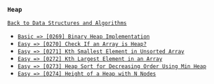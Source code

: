 ### `Heap`

[`Back to Data Structures and Algorithms`](../readme.md)

* [`Basic => [0269] Binary Heap Implementation`]()
* [`Easy => [0270] Check If an Array is Heap?`]()
* [`Easy => [0271] Kth Smallest Element in Unsorted Array`]()
* [`Easy => [0272] Kth Largest Element in an Array`]()
* [`Easy => [0273] Heap Sort for Decreasing Order Using Min Heap`]()
* [`Easy => [0274] Height of a Heap with N Nodes`]()
